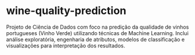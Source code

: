 # wine-quality-prediction
Projeto de Ciência de Dados com foco na predição da qualidade de vinhos portugueses (Vinho Verde) utilizando técnicas de Machine Learning. Inclui análise exploratória, engenharia de atributos, modelos de classificação e visualizações para interpretação dos resultados.

